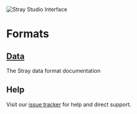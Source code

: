![Stray Studio Interface](/images/stray-logo.png)
# Formats

## [Data](/formats/data.md)

The Stray data format documentation

## Help

Visit our [issue tracker](https://github.com/StrayRobots/issues) for help and direct support.
